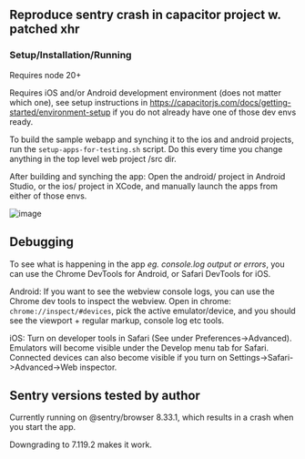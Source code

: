 ## Reproduce sentry crash in capacitor project w. patched xhr

### Setup/Installation/Running

Requires node 20+

Requires iOS and/or Android development environment (does not matter which one), see setup instructions in
https://capacitorjs.com/docs/getting-started/environment-setup if you do not already have one of those dev envs ready.


To build the sample webapp and synching it to the ios and android projects, run the `setup-apps-for-testing.sh` script.
Do this every time you change anything in the top level web project /src dir.


After building and synching the app: Open the android/ project in Android Studio, or the ios/ project in XCode, and manually launch the apps from
either of those envs.


![image](https://github.com/user-attachments/assets/190c8ce7-6bed-43e3-8210-5e5db79cdba0)



## Debugging

To see what is happening in the app _eg. console.log output or errors_, you can use the Chrome DevTools for Android, or Safari DevTools for iOS.

Android: If you want to see the webview console logs, you can use the Chrome dev tools to inspect the webview.
Open in chrome: `chrome://inspect/#devices`, pick the active emulator/device, and you should see the viewport + regular markup, console log etc tools.

iOS: Turn on developer tools in Safari (See under Preferences->Advanced). Emulators will become visible under the Develop menu tab for Safari.
Connected devices can also become visible if you turn on Settings->Safari->Advanced->Web inspector.


## Sentry versions tested by author


Currently running on @sentry/browser 8.33.1, which results in a crash when you start the app.

Downgrading to 7.119.2 makes it work.

